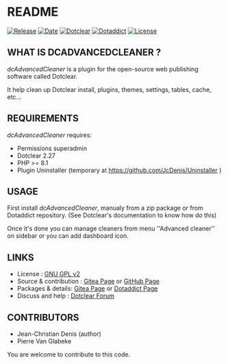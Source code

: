 # README

[![Release](https://img.shields.io/badge/release-1.3-a2cbe9.svg)](https://git.dotclear.watch/JcDenis/dcAdvancedCleaner/releases)
[![Date](https://img.shields.io/badge/date-2023.08.14-c44d58.svg)](https://git.dotclear.watch/JcDenis/dcAdvancedCleaner/releases)
[![Dotclear](https://img.shields.io/badge/dotclear-v2.27-137bbb.svg)](https://fr.dotclear.org/download)
[![Dotaddict](https://img.shields.io/badge/dotaddict-official-9ac123.svg)](https://plugins.dotaddict.org/dc2/details/dcAdvancedCleaner)
[![License](https://img.shields.io/github/license/JcDenis/dcAdvancedCleaner)](https://git.dotclear.watch/JcDenis/dcAdvancedCleaner/blob/master/LICENSE)

## WHAT IS DCADVANCEDCLEANER ?

_dcAdvancedCleaner_ is a plugin for the open-source 
web publishing software called Dotclear.

It help clean up Dotclear install, plugins, themes, 
settings, tables, cache, etc...

## REQUIREMENTS

_dcAdvancedCleaner_ requires: 

* Permissions superadmin
* Dotclear 2.27
* PHP >= 8.1
* Plugin Uninstaller (temporary at https://github.com/JcDenis/Uninstaller )

## USAGE

First install _dcAdvancedCleaner_, manualy from a zip package or from 
Dotaddict repository. (See Dotclear's documentation to know how do this)

Once it's done you can manage cleaners from menu 
''Advanced cleaner'' on sidebar or you can add dashboard icon.

## LINKS

* License : [GNU GPL v2](https://www.gnu.org/licenses/old-licenses/lgpl-2.0.html)
* Source & contribution : [Gitea Page](https://git.dotclear.watch/JcDenis/dcAdvancedCleaner) or [GitHub Page](https://github.com/JcDenis/dcAdvancedCleaner)
* Packages & details: [Gitea Page](https://git.dotclear.watch/JcDenis/dcAdvancedCleaner/releases) or [Dotaddict Page](https://plugins.dotaddict.org/dc2/details/dcAdvancedCleaner)
* Discuss and help : [Dotclear Forum](https://forum.dotclear.org/viewtopic.php?id=40381)

## CONTRIBUTORS

* Jean-Christian Denis (author)
* Pierre Van Glabeke

You are welcome to contribute to this code.
